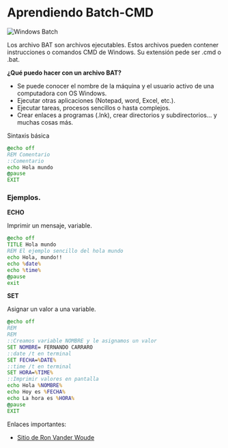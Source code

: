 # Aprendiendo Batch-CMD

![Windows Batch](https://1.bp.blogspot.com/-ESvXc8JW6NE/WW1P3bPJvTI/AAAAAAAABSM/GRTNhiG99WgL4PPNUbYegBdP55cj4QEUgCPcBGAYYCw/s1600/batch.png)

Los archivo BAT son archivos ejecutables. Estos archivos pueden contener instrucciones o comandos CMD de Windows. Su extensión pede ser .cmd o .bat. 

**¿Qué puedo hacer con un archivo BAT?**
* Se puede conocer el nombre de la máquina y el usuario activo de una computadora con OS Windows.
* Ejecutar otras aplicaciones (Notepad, word, Excel, etc.).
* Ejecutar tareas, procesos sencillos o hasta complejos.
* Crear enlaces a programas (.lnk), crear directorios y subdirectorios... y muchas cosas más.


Sintaxis básica

```cmd
@echo off
REM Comentario
::Comentario
echo Hola mundo
@pause
EXIT
```


### Ejemplos.

**ECHO**

Imprimir un mensaje, variable.

```cmd
@echo off
TITLE Hola mundo
REM El ejemplo sencillo del hola mundo
echo Hola, mundo!!
echo %date% 
echo %time%
@pause
exit
```

**SET**

Asignar un valor a una variable.
```cmd
@echo off
REM 
REM
::Creamos variable NOMBRE y le asignamos un valor
SET NOMBRE= FERNANDO CARRARO
::date /t en terminal
SET FECHA=%DATE%
::time /t en terminal
SET HORA=%TIME%
::Imprimir valores en pantalla
echo Hola %NOMBRE%
echo Hoy es %FECHA%
echo La hora es %HORA%
@pause
EXIT
```


Enlaces importantes:

* [Sitio de Ron Vander Woude](https://www.robvanderwoude.com/)

